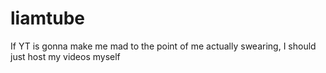 # liamtube
If YT is gonna make me mad to the point of me actually swearing, I should just host my videos myself
